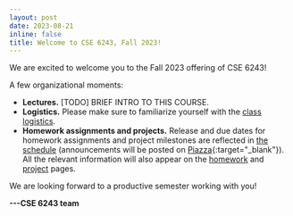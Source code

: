 ```yaml
---
layout: post
date: 2023-08-21
inline: false
title: Welcome to CSE 6243, Fall 2023!
---
```


We are excited to welcome you to the Fall 2023 offering of CSE 6243!

A few organizational moments:
- **Lectures.**
  [TODO] BRIEF INTRO TO THIS COURSE.
- **Logistics.**
  Please make sure to familiarize yourself with the [class logistics](https://haotiansun.github.io/fall23-cse6243/logistics/).
- **Homework assignments and projects.**
  Release and due dates for homework assignments and project milestones are reflected in [the schedule](https://haotiansun.github.io/fall23-cse6243/lectures/) (announcements will be posted on [Piazza](https://piazza.com/){:target="\_blank"}).
  All the relevant information will also appear on the [homework](https://haotiansun.github.io/fall23-cse6243/homework/) and [project](https://sailinglab.github.io/pgm-spring-2019/project/) pages.

We are looking forward to a productive semester working with you!

**---CSE 6243 team**

